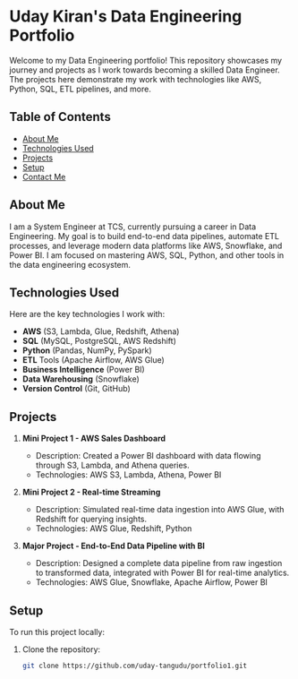 # Uday Kiran's Data Engineering Portfolio

Welcome to my Data Engineering portfolio! This repository showcases my journey and projects as I work towards becoming a skilled Data Engineer. The projects here demonstrate my work with technologies like AWS, Python, SQL, ETL pipelines, and more.

## Table of Contents

- [About Me](#about-me)
- [Technologies Used](#technologies-used)
- [Projects](#projects)
- [Setup](#setup)
- [Contact Me](#contact-me)

## About Me

I am a System Engineer at TCS, currently pursuing a career in Data Engineering. My goal is to build end-to-end data pipelines, automate ETL processes, and leverage modern data platforms like AWS, Snowflake, and Power BI. I am focused on mastering AWS, SQL, Python, and other tools in the data engineering ecosystem.

## Technologies Used

Here are the key technologies I work with:

- **AWS** (S3, Lambda, Glue, Redshift, Athena)
- **SQL** (MySQL, PostgreSQL, AWS Redshift)
- **Python** (Pandas, NumPy, PySpark)
- **ETL** Tools (Apache Airflow, AWS Glue)
- **Business Intelligence** (Power BI)
- **Data Warehousing** (Snowflake)
- **Version Control** (Git, GitHub)

## Projects

1. **Mini Project 1 - AWS Sales Dashboard**
   - Description: Created a Power BI dashboard with data flowing through S3, Lambda, and Athena queries.
   - Technologies: AWS S3, Lambda, Athena, Power BI

2. **Mini Project 2 - Real-time Streaming**
   - Description: Simulated real-time data ingestion into AWS Glue, with Redshift for querying insights.
   - Technologies: AWS Glue, Redshift, Python

3. **Major Project - End-to-End Data Pipeline with BI**
   - Description: Designed a complete data pipeline from raw ingestion to transformed data, integrated with Power BI for real-time analytics.
   - Technologies: AWS Glue, Snowflake, Apache Airflow, Power BI

## Setup

To run this project locally:

1. Clone the repository:

   ```bash
   git clone https://github.com/uday-tangudu/portfolio1.git
